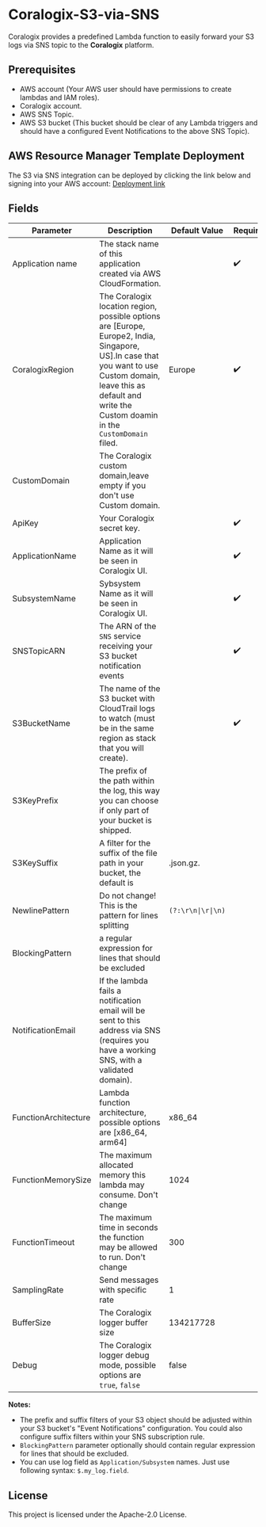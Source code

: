 # Coralogix-S3-via-SNS

Coralogix provides a predefined Lambda function to easily forward your S3 logs via SNS topic to the **Coralogix** platform.

## Prerequisites

* AWS account (Your AWS user should have permissions to create lambdas and IAM roles).
* Coralogix account.
* AWS SNS Topic.
* AWS S3 bucket (This bucket should be clear of any Lambda triggers and should have a configured Event Notifications to the above SNS Topic).

## AWS Resource Manager Template Deployment

The S3 via SNS integration can be deployed by clicking the link below and signing into your AWS account:
[Deployment link](https://serverlessrepo.aws.amazon.com/applications/eu-central-1/597078901540/Coralogix-S3-via-SNS)

## Fields

| Parameter | Description | Default Value | Required |
|---|---|---|---|
| Application name | The stack name of this application created via AWS CloudFormation. |   | :heavy_check_mark: |
| CoralogixRegion | The Coralogix location region, possible options are [Europe, Europe2, India, Singapore, US].In case that you want to use Custom domain, leave this as default and write the Custom doamin in the ``CustomDomain`` filed. |  Europe | :heavy_check_mark: | 
| CustomDomain | The Coralogix custom domain,leave empty if you don't use Custom domain. |   |  | 
| ApiKey | Your Coralogix secret key. |   | :heavy_check_mark: | 
| ApplicationName | Application Name as it will be seen in Coralogix UI. |   | :heavy_check_mark: | 
| SubsystemName | Sybsystem Name as it will be seen in Coralogix UI. |   | :heavy_check_mark: | 
| SNSTopicARN | The ARN of the `SNS` service receiving your S3 bucket notification events |   | :heavy_check_mark: | 
| S3BucketName | The name of the S3 bucket with CloudTrail logs to watch (must be in the same region as stack that you will create). |   | :heavy_check_mark: | 
| S3KeyPrefix | The prefix of the path within the log, this way you can choose if only part of your bucket is shipped. |   |  | 
| S3KeySuffix | A filter for the suffix of the file path in your bucket, the default is  |  .json.gz. |  | 
| NewlinePattern | Do not change! This is the pattern for lines splitting  |  ``(?:\r\n\|\r\|\n)`` | | 
| BlockingPattern |  a regular expression for lines that should be excluded  | |  | 
| NotificationEmail | If the lambda fails a notification email will be sent to this address via SNS (requires you have a working SNS, with a validated domain).| | |
| FunctionArchitecture | Lambda function architecture, possible options are [x86_64, arm64]| x86_64 | |
| FunctionMemorySize | The maximum allocated memory this lambda may consume. Don't change| 1024 | |
| FunctionTimeout | The maximum time in seconds the function may be allowed to run. Don't change| 300 | |
| SamplingRate | Send messages with specific rate| 1 | |
| BufferSize | The Coralogix logger buffer size| 134217728 | |
| Debug | The Coralogix logger debug mode, possible options are ``true``, ``false``| false | |


**Notes:** 
* The prefix and suffix filters of your S3 object should be adjusted within your S3 bucket's "Event Notifications" configuration. You could also configure suffix filters within your SNS subscription rule.
* `BlockingPattern` parameter optionally should contain regular expression for lines that should be excluded.
* You can use log field as `Application/Subsystem` names. Just use following syntax: `$.my_log.field`.

## License

This project is licensed under the Apache-2.0 License.
